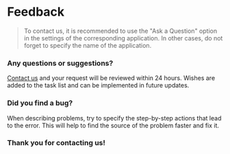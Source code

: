 # Feedback

> To contact us, it is recommended to use the "Ask a Question" option in the settings of the corresponding application. In other cases, do not forget to specify the name of the application.

### Any questions or suggestions?
[Contact us](mailto:matrapas@me.com) and your request will be reviewed within 24 hours. Wishes are added to the task list and can be implemented in future updates.

### Did you find a bug?
When describing problems, try to specify the step-by-step actions that lead to the error. This will help to find the source of the problem faster and fix it.

### Thank you for contacting us!
